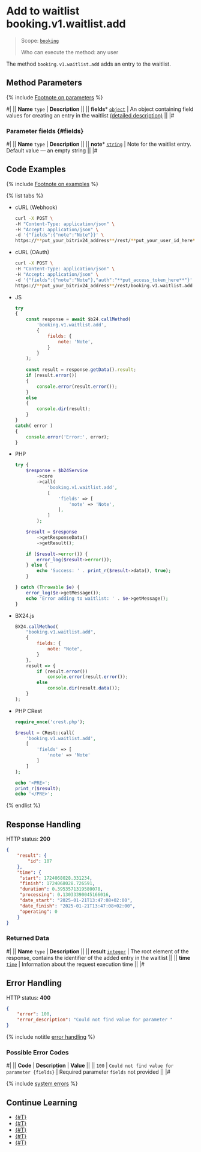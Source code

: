 # Add to waitlist booking.v1.waitlist.add

> Scope: [`booking`](../../scopes/permissions.md)
>
> Who can execute the method: any user

The method `booking.v1.waitlist.add` adds an entry to the waitlist.

## Method Parameters

{% include [Footnote on parameters](../../../_includes/required.md) %}

#|
|| **Name**
`type` | **Description** ||
|| **fields***
[`object`](../../data-types.md) | An object containing field values for creating an entry in the waitlist [(detailed description)](#fields) ||
|#

### Parameter fields {#fields}

#|
|| **Name**
`type` | **Description** ||
|| **note***
[`string`](../../data-types.md) | Note for the waitlist entry. 
Default value — an empty string ||
|#

## Code Examples

{% include [Footnote on examples](../../../_includes/examples.md) %}

{% list tabs %}

- cURL (Webhook)

    ```bash
    curl -X POST \
    -H "Content-Type: application/json" \
    -H "Accept: application/json" \
    -d '{"fields":{"note":"Note"}}' \
    https://**put_your_bitrix24_address**/rest/**put_your_user_id_here**/**put_your_webhook_here**/booking.v1.waitlist.add
    ```

- cURL (OAuth)

    ```bash
    curl -X POST \
    -H "Content-Type: application/json" \
    -H "Accept: application/json" \
    -d '{"fields":{"note":"Note"},"auth":"**put_access_token_here**"}' \
    https://**put_your_bitrix24_address**/rest/booking.v1.waitlist.add
    ```

- JS

    ```js
    try
    {
    	const response = await $b24.callMethod(
    		'booking.v1.waitlist.add',
    		{
    			fields: {
    				note: 'Note',
    			}
    		}
    	);
    	
    	const result = response.getData().result;
    	if (result.error())
    	{
    		console.error(result.error());
    	}
    	else
    	{
    		console.dir(result);
    	}
    }
    catch( error )
    {
    	console.error('Error:', error);
    }
    ```

- PHP

    ```php
    try {
        $response = $b24Service
            ->core
            ->call(
                'booking.v1.waitlist.add',
                [
                    'fields' => [
                        'note' => 'Note',
                    ],
                ]
            );
    
        $result = $response
            ->getResponseData()
            ->getResult();
    
        if ($result->error()) {
            error_log($result->error());
        } else {
            echo 'Success: ' . print_r($result->data(), true);
        }
    
    } catch (Throwable $e) {
        error_log($e->getMessage());
        echo 'Error adding to waitlist: ' . $e->getMessage();
    }
    ```

- BX24.js

    ```js
    BX24.callMethod(
        "booking.v1.waitlist.add",
        {
            fields: {
                note: "Note",
            }
        },
        result => {
            if (result.error())
                console.error(result.error());
            else
                console.dir(result.data());
        }
    );
    ```

- PHP CRest

    ```php
    require_once('crest.php');

    $result = CRest::call(
        'booking.v1.waitlist.add',
        [
            'fields' => [
                'note' => 'Note'
            ]
        ]
    );

    echo '<PRE>';
    print_r($result);
    echo '</PRE>';
    ```

{% endlist %}

## Response Handling

HTTP status: **200**

```json
{
    "result": {
        "id": 107
    },
    "time": {
     "start": 1724068028.331234,
     "finish": 1724068028.726591,
     "duration": 0.3953571319580078,
     "processing": 0.13033390045166016,
     "date_start": "2025-01-21T13:47:08+02:00",
     "date_finish": "2025-01-21T13:47:08+02:00",
     "operating": 0
    }
}
```

### Returned Data

#|
|| **Name**
`type` | **Description** ||
|| **result**
[`integer`](../../data-types.md) | The root element of the response, contains the identifier of the added entry in the waitlist ||
|| **time**
[`time`](../../data-types.md#time) | Information about the request execution time ||
|#

## Error Handling

HTTP status: **400**

```json
{
    "error": 100,
    "error_description": "Could not find value for parameter "
}
```

{% include notitle [error handling](../../../_includes/error-info.md) %}

### Possible Error Codes

#|
|| **Code** | **Description** | **Value** ||
|| `100` | `Could not find value for parameter {fields}` | Required parameter `fields` not provided ||
|#

{% include [system errors](../../../_includes/system-errors.md) %}

## Continue Learning

- [{#T}](./booking-v1-waitlist-createfrombooking.md)
- [{#T}](./booking-v1-waitlist-update.md)
- [{#T}](./booking-v1-waitlist-get.md)
- [{#T}](./booking-v1-waitlist-list.md)
- [{#T}](./booking-v1-waitlist-delete.md)